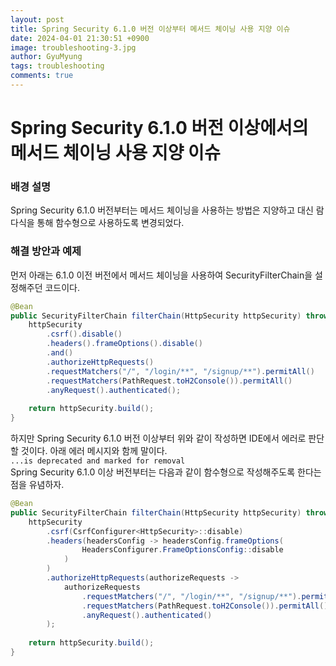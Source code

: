 ```yaml
---
layout:	post
title: Spring Security 6.1.0 버전 이상부터 메서드 체이닝 사용 지양 이슈
date: 2024-04-01 21:30:51 +0900
image: troubleshooting-3.jpg
author: GyuMyung
tags: troubleshooting
comments: true
---
```


# Spring Security 6.1.0 버전 이상에서의 메서드 체이닝 사용 지양 이슈
### 배경 설명
Spring Security 6.1.0 버전부터는 메서드 체이닝을 사용하는 방법은 지양하고 대신 람다식을 통해 함수형으로 사용하도록 변경되었다.

### 해결 방안과 예제
먼저 아래는 6.1.0 이전 버전에서 메서드 체이닝을 사용하여 SecurityFilterChain을 설정해주던 코드이다. <br/>
```java
@Bean
public SecurityFilterChain filterChain(HttpSecurity httpSecurity) throws Exception {
    httpSecurity
        .csrf().disable()
        .headers().frameOptions().disable()
        .and()
        .authorizeHttpRequests()
        .requestMatchers("/", "/login/**", "/signup/**").permitAll()
        .requestMatchers(PathRequest.toH2Console()).permitAll()
        .anyRequest().authenticated();
    
    return httpSecurity.build();
}
```

하지만 Spring Security 6.1.0 버전 이상부터 위와 같이 작성하면 IDE에서 에러로 판단할 것이다. 아래 에러 메시지와 함께 말이다. <br/>
`...is deprecated and marked for removal` <br/>
Spring Security 6.1.0 이상 버전부터는 다음과 같이 함수형으로 작성해주도록 한다는 점을 유념하자. <br/>
```java
@Bean
public SecurityFilterChain filterChain(HttpSecurity httpSecurity) throws Exception{
    httpSecurity
        .csrf(CsrfConfigurer<HttpSecurity>::disable)
        .headers(headersConfig -> headersConfig.frameOptions(
                HeadersConfigurer.FrameOptionsConfig::disable
            )
        )
        .authorizeHttpRequests(authorizeRequests ->
            authorizeRequests
                .requestMatchers("/", "/login/**", "/signup/**").permitAll()
                .requestMatchers(PathRequest.toH2Console()).permitAll()
                .anyRequest().authenticated()
        );
    
    return httpSecurity.build();
}
```
